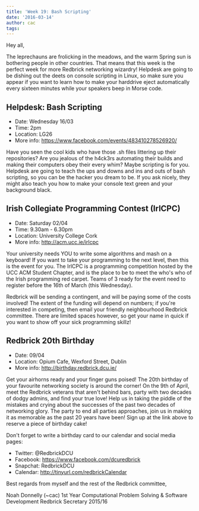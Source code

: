 ```yaml
---
title: 'Week 19: Bash Scripting'
date: '2016-03-14'
author: cac
tags:
---
```

Hey all,

The leprechauns are frolicking in the meadows, and the warm Spring sun is
bothering people in other countries. That means that this week is the
perfect week for more Redbrick networking wizardry! Helpdesk are going to
be dishing out the deets on console scripting in Linux, so make sure you
appear if you want to learn how to make your harddrive eject automatically
every sixteen minutes while your speakers beep in Morse code.



## Helpdesk: Bash Scripting
 - Date: Wednesday 16/03
 - Time: 2pm
 - Location: LG26
 - More info: https://www.facebook.com/events/483410278526920/

Have you seen the cool kids who have those .sh files littering up their
repositories? Are you jealous of the h4ck3rs automating their builds and
making their computers obey their every whim? Maybe scripting is for you.
Helpdesk are going to teach the ups and downs and ins and outs of bash
scripting, so you can be the hacker you dream to be. If you ask nicely,
they might also teach you how to make your console text green and your
background black.



## Irish Collegiate Programming Contest (IrlCPC)
 - Date: Saturday 02/04
 - Time: 9.30am - 6.30pm
 - Location: University College Cork
 - More info: http://acm.ucc.ie/irlcpc

Your university needs YOU to write some algorithms and mash on a keyboard!
If you want to take your programming to the next level, then this is the
event for you. The IrlCPC is a programming competition hosted by the UCC
ACM Student Chapter, and is the place to be to meet the who's who of the
Irish programming red carpet. Teams of 3 ready for the event need to
register before the 16th of March (this Wednesday).

Redbrick will be sending a contingent, and will be paying some of the
costs involved! The extent of the funding will depend on numbers; if
you're interested in competing, then email your friendly neighbourhood
Redbrick committee. There are limited spaces however, so get your name in
quick if you want to show off your sick programming skillz!



## Redbrick 20th Birthday
 - Date: 09/04
 - Location: Opium Cafe, Wexford Street, Dublin
 - More info: http://birthday.redbrick.dcu.ie/

Get your airhorns ready and your finger guns poised! The 20th birthday of
your favourite networking society is around the corner! On the 9th of
April, meet the Redbrick veterans that aren't behind bars, party with two
decades of dodgy admins, and find your true love! Help us in taking the
piddle of the mistakes and crying about the successes of the past two
decades of networking glory. The party to end all parties approaches, join
us in making it as memorable as the past 20 years have been! Sign up at
the link above to reserve a piece of birthday cake!



Don't forget to write a birthday card to our calendar and social media pages:
  - Twitter: @RedbrickDCU
  - Facebook: https://www.facebook.com/dcuredbrick
  - Snapchat: RedbrickDCU
  - Calendar: http://tinyurl.com/redbrickCalendar



Best regards from myself and the rest of the Redbrick committee,

Noah Donnelly (~cac)
1st Year Computational Problem Solving & Software Development
Redbrick Secretary 2015/16

